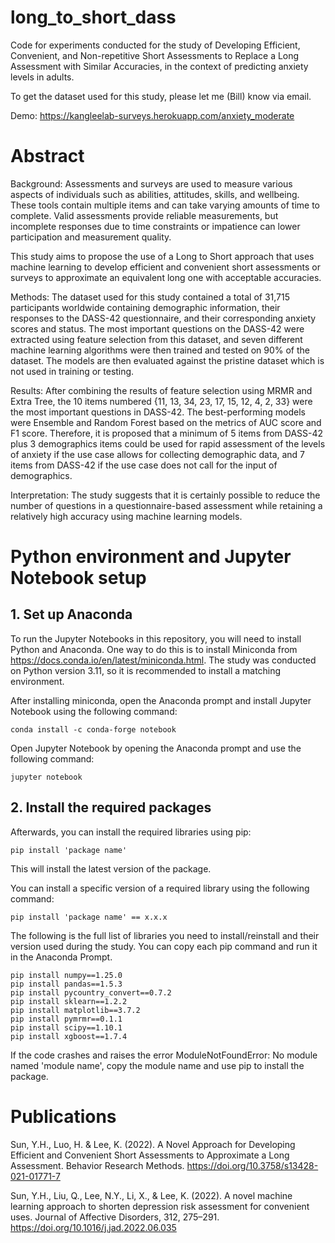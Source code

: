 # long_to_short_dass

Code for experiments conducted for the study of Developing Efficient, Convenient, and Non-repetitive Short Assessments to Replace a Long Assessment with Similar Accuracies, in the context of predicting anxiety levels in adults.

To get the dataset used for this study, please let me (Bill) know via email.

Demo: https://kangleelab-surveys.herokuapp.com/anxiety_moderate

# Abstract

Background: Assessments and surveys are used to measure various aspects of individuals such as abilities, attitudes, skills, and wellbeing. These tools contain multiple items and can take varying amounts of time to complete. Valid assessments provide reliable measurements, but incomplete responses due to time constraints or impatience can lower participation and measurement quality.

This study aims to propose the use of a Long to Short approach that uses machine learning to develop efficient and convenient short assessments or surveys to approximate an equivalent long one with acceptable accuracies.

Methods: The dataset used for this study contained a total of 31,715 participants worldwide containing demographic information, their responses to the DASS-42 questionnaire, and their corresponding anxiety scores and status. The most important questions on the DASS-42 were extracted using feature selection from this dataset, and seven different machine learning algorithms were then trained and tested on 90% of the dataset. The models are then evaluated against the pristine dataset which is not used in training or testing. 

Results: After combining the results of feature selection using MRMR and Extra Tree, the 10 items numbered {11, 13, 34, 23, 17, 15, 12, 4, 2, 33} were the most important questions in DASS-42. The best-performing models were Ensemble and Random Forest based on the metrics of AUC score and F1 score. Therefore, it is proposed that a minimum of 5 items from DASS-42 plus 3 demographics items could be used for rapid assessment of the levels of anxiety if the use case allows for collecting demographic data, and 7 items from DASS-42 if the use case does not call for the input of demographics.

Interpretation: The study suggests that it is certainly possible to reduce the number of questions in a questionnaire-based assessment while retaining a relatively high accuracy using machine learning models.  

# Python environment and Jupyter Notebook setup

## 1. Set up Anaconda 

To run the Jupyter Notebooks in this repository, you will need to install Python and Anaconda. One way to do this is to install Miniconda from https://docs.conda.io/en/latest/miniconda.html. The study was conducted on Python version 3.11, so it is recommended to install a matching environment. 

After installing miniconda, open the Anaconda prompt and install Jupyter Notebook using the following command: 
```
conda install -c conda-forge notebook
```

Open Jupyter Notebook by opening the Anaconda prompt and use the following command: 
```
jupyter notebook
```

## 2. Install the required packages

Afterwards, you can install the required libraries using pip: 
```
pip install 'package name'
```

This will install the latest version of the package. 

You can install a specific version of a required library using the following command: 
```
pip install 'package name' == x.x.x
```

The following is the full list of libraries you need to install/reinstall and their version used during the study. You can copy each pip command and run it in the Anaconda Prompt.

```
pip install numpy==1.25.0
pip install pandas==1.5.3
pip install pycountry_convert==0.7.2
pip install sklearn==1.2.2
pip install matplotlib==3.7.2
pip install pymrmr==0.1.1
pip install scipy==1.10.1
pip install xgboost==1.7.4
```
If the code crashes and raises the error ModuleNotFoundError: No module named 'module name', copy the module name and use pip to install the package.

# Publications
Sun, Y.H., Luo, H. & Lee, K. (2022). A Novel Approach for Developing Efficient and Convenient Short Assessments to Approximate a Long Assessment. Behavior Research Methods. https://doi.org/10.3758/s13428-021-01771-7

Sun, Y.H., Liu, Q., Lee, N.Y., Li, X., & Lee, K. (2022). A novel machine learning approach to shorten depression risk assessment for convenient uses. Journal of Affective Disorders, 312, 275–291. https://doi.org/10.1016/j.jad.2022.06.035
